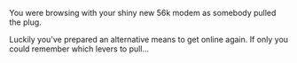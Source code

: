 You were browsing with your shiny new 56k modem as somebody pulled the plug.

Luckily you've prepared an alternative means to get online again. If only you could remember which levers to pull...
